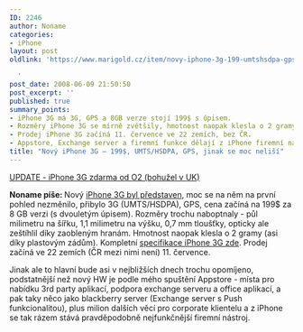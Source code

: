 ```yaml
---
ID: 2246
author: Noname
categories:
- iPhone
layout: post
oldlink: 'https://www.marigold.cz/item/novy-iphone-3g-199-umtshsdpa-gps-jinak-se-moc-nelisi

  '
post_date: 2008-06-09 21:50:50
post_excerpt: ''
published: true
summary_points:
- iPhone 3G má 3G, GPS a 8GB verze stojí 199$ s úpisem.
- Rozměry iPhone 3G se mírně zvětšily, hmotnost naopak klesla o 2 gramy.
- Prodej iPhone 3G začíná 11. července ve 22 zemích, bez ČR.
- Appstore, Exchange server a firemní funkce dělají z iPhone firemní nástroj.
title: "Nový iPhone 3G – 199$, UMTS/HSDPA, GPS, jinak se moc neliší"
---
```


<a href="http://internet.blog.lupa.cz/iphone-3g-s-upisem-zdarma-od-o2">UPDATE - iPhone 3G zdarma od O2 (bohužel v UK)</a>

<strong>Noname píše: </strong>Nový <a href="http://internet.blog.lupa.cz/keynote-steva-jobse-apple-na-wwdc-bude-novy-iphone">iPhone 3G byl představen</a>, moc se na něm na první pohled nezměnilo, přibylo 3G (UMTS/HSDPA), GPS, cena začíná na 199$ za 8 GB verzi (s dvouletým úpisem). Rozměry trochu naboptnaly - půl milimetru na šířku, 1,1 milimetru na výšku, 0,7 mm tloušťky, opticky ale zeštíhlil díky zaobleným hranám. Hmotnost naopak klesla o 2 gramy (asi díky plastovým zádům). Kompletní <a href="http://internet.blog.lupa.cz/novy-iphone-3g-specifikace-a-cena">specifikace iPhone 3G zde</a>. Prodej začíná ve 22 zemích (ČR mezi nimi není) 11. července.

Jinak ale to hlavní bude asi v nejbližších dnech trochu opomíjeno, podstatnější než nový HW je podle mého spuštění Appstore - místa pro nabídku 3rd party aplikací, podpora exchange serveru a office aplikací, a pak taky něco jako blackberry server (Exchange server s Push funkcionalitou), plus milion dalších věcí pro corporate klientelu a z iPhone se tak rázem stává pravděpodobně nejfunkčnější firemní nástroj.